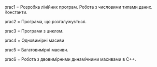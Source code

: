 prac1 = Розробка лінійних програм. Робота з числовими типами даних. Константи.

prac2 = Програма, що розгалужується.

prac3 = Програми з циклом.

prac4 = Одновимірні масиви

prac5 = Багатовимірні масиви.

prac6 = Робота з двовимірними динамічними масивами в C++.


